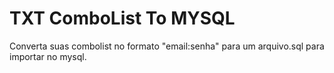 # TXT ComboList To MYSQL
Converta suas combolist no formato "email:senha" para um arquivo.sql para importar no mysql.